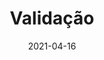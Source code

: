 ---
title: Validação
excerpt: Validação das atividades já desenvolvidas de acordo com os seus requisitos.
date: 2021-04-16
icon:
  type: fa
  name: fa-check fa-fw
color: red
sections:
    - /validacao/introducao
    - /validacao/informal
    - /validacao/prototipo
    - /validacao/versionamento
---